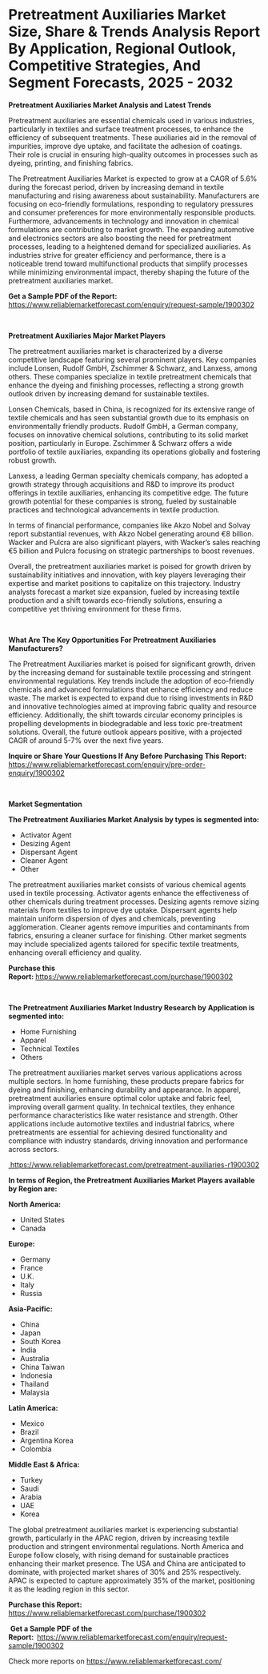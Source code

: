 <p><h1>Pretreatment Auxiliaries Market Size, Share & Trends Analysis Report By Application, Regional Outlook, Competitive Strategies, And Segment Forecasts, 2025 - 2032</h1></p><p><strong>Pretreatment Auxiliaries Market Analysis and Latest Trends</strong></p>
<p><p>Pretreatment auxiliaries are essential chemicals used in various industries, particularly in textiles and surface treatment processes, to enhance the efficiency of subsequent treatments. These auxiliaries aid in the removal of impurities, improve dye uptake, and facilitate the adhesion of coatings. Their role is crucial in ensuring high-quality outcomes in processes such as dyeing, printing, and finishing fabrics.</p><p>The Pretreatment Auxiliaries Market is expected to grow at a CAGR of 5.6% during the forecast period, driven by increasing demand in textile manufacturing and rising awareness about sustainability. Manufacturers are focusing on eco-friendly formulations, responding to regulatory pressures and consumer preferences for more environmentally responsible products. Furthermore, advancements in technology and innovation in chemical formulations are contributing to market growth. The expanding automotive and electronics sectors are also boosting the need for pretreatment processes, leading to a heightened demand for specialized auxiliaries. As industries strive for greater efficiency and performance, there is a noticeable trend toward multifunctional products that simplify processes while minimizing environmental impact, thereby shaping the future of the pretreatment auxiliaries market.</p></p>
<p><strong>Get a Sample PDF of the Report:&nbsp;</strong> <a href="https://www.reliablemarketforecast.com/enquiry/request-sample/1900302?utm_campaign=3310&utm_medium=2&utm_source=Github&utm_content=ia&utm_term=02042025&utm_id=pretreatment-auxiliaries">https://www.reliablemarketforecast.com/enquiry/request-sample/1900302</a></p>
<p>&nbsp;</p>
<p><strong>Pretreatment Auxiliaries Major Market Players</strong></p>
<p><p>The pretreatment auxiliaries market is characterized by a diverse competitive landscape featuring several prominent players. Key companies include Lonsen, Rudolf GmbH, Zschimmer & Schwarz, and Lanxess, among others. These companies specialize in textile pretreatment chemicals that enhance the dyeing and finishing processes, reflecting a strong growth outlook driven by increasing demand for sustainable textiles.</p><p>Lonsen Chemicals, based in China, is recognized for its extensive range of textile chemicals and has seen substantial growth due to its emphasis on environmentally friendly products. Rudolf GmbH, a German company, focuses on innovative chemical solutions, contributing to its solid market position, particularly in Europe. Zschimmer & Schwarz offers a wide portfolio of textile auxiliaries, expanding its operations globally and fostering robust growth.</p><p>Lanxess, a leading German specialty chemicals company, has adopted a growth strategy through acquisitions and R&D to improve its product offerings in textile auxiliaries, enhancing its competitive edge. The future growth potential for these companies is strong, fueled by sustainable practices and technological advancements in textile production.</p><p>In terms of financial performance, companies like Akzo Nobel and Solvay report substantial revenues, with Akzo Nobel generating around €8 billion. Wacker and Pulcra are also significant players, with Wacker’s sales reaching €5 billion and Pulcra focusing on strategic partnerships to boost revenues.</p><p>Overall, the pretreatment auxiliaries market is poised for growth driven by sustainability initiatives and innovation, with key players leveraging their expertise and market positions to capitalize on this trajectory. Industry analysts forecast a market size expansion, fueled by increasing textile production and a shift towards eco-friendly solutions, ensuring a competitive yet thriving environment for these firms.</p></p>
<p>&nbsp;</p>
<p><strong>What Are The Key Opportunities For Pretreatment Auxiliaries Manufacturers?</strong></p>
<p><p>The Pretreatment Auxiliaries market is poised for significant growth, driven by the increasing demand for sustainable textile processing and stringent environmental regulations. Key trends include the adoption of eco-friendly chemicals and advanced formulations that enhance efficiency and reduce waste. The market is expected to expand due to rising investments in R&D and innovative technologies aimed at improving fabric quality and resource efficiency. Additionally, the shift towards circular economy principles is propelling developments in biodegradable and less toxic pre-treatment solutions. Overall, the future outlook appears positive, with a projected CAGR of around 5-7% over the next five years.</p></p>
<p><strong>Inquire or Share Your Questions If Any Before Purchasing This Report:</strong> <a href="https://www.reliablemarketforecast.com/enquiry/pre-order-enquiry/1900302?utm_campaign=3310&utm_medium=2&utm_source=Github&utm_content=ia&utm_term=02042025&utm_id=pretreatment-auxiliaries">https://www.reliablemarketforecast.com/enquiry/pre-order-enquiry/1900302</a></p>
<p>&nbsp;</p>
<p><strong>Market Segmentation</strong></p>
<p><strong>The Pretreatment Auxiliaries Market Analysis by types is segmented into:</strong></p>
<p><ul><li>Activator Agent</li><li>Desizing Agent</li><li>Dispersant Agent</li><li>Cleaner Agent</li><li>Other</li></ul></p>
<p><p>The pretreatment auxiliaries market consists of various chemical agents used in textile processing. Activator agents enhance the effectiveness of other chemicals during treatment processes. Desizing agents remove sizing materials from textiles to improve dye uptake. Dispersant agents help maintain uniform dispersion of dyes and chemicals, preventing agglomeration. Cleaner agents remove impurities and contaminants from fabrics, ensuring a cleaner surface for finishing. Other market segments may include specialized agents tailored for specific textile treatments, enhancing overall efficiency and quality.</p></p>
<p><strong>Purchase this Report:&nbsp;</strong><a href="https://www.reliablemarketforecast.com/purchase/1900302?utm_campaign=3310&utm_medium=2&utm_source=Github&utm_content=ia&utm_term=02042025&utm_id=pretreatment-auxiliaries">https://www.reliablemarketforecast.com/purchase/1900302</a></p>
<p>&nbsp;</p>
<p><strong>The Pretreatment Auxiliaries Market Industry Research by Application is segmented into:</strong></p>
<p><ul><li>Home Furnishing</li><li>Apparel</li><li>Technical Textiles</li><li>Others</li></ul></p>
<p><p>The pretreatment auxiliaries market serves various applications across multiple sectors. In home furnishing, these products prepare fabrics for dyeing and finishing, enhancing durability and appearance. In apparel, pretreatment auxiliaries ensure optimal color uptake and fabric feel, improving overall garment quality. In technical textiles, they enhance performance characteristics like water resistance and strength. Other applications include automotive textiles and industrial fabrics, where pretreatments are essential for achieving desired functionality and compliance with industry standards, driving innovation and performance across sectors.</p></p>
<p><a href="https://www.reliablemarketforecast.com/pretreatment-auxiliaries-r1900302?utm_campaign=3310&utm_medium=2&utm_source=Github&utm_content=ia&utm_term=02042025&utm_id=pretreatment-auxiliaries">&nbsp;https://www.reliablemarketforecast.com/pretreatment-auxiliaries-r1900302</a></p>
<p><strong>In terms of Region, the Pretreatment Auxiliaries Market Players available by Region are:</strong></p>
<p>
    <p> <strong> North America: </strong>
        <ul>
            <li>United States</li>
            <li>Canada</li>
        </ul>
        </p> 
    <p> <strong> Europe: </strong>
        <ul>
            <li>Germany</li>
            <li>France</li>
            <li>U.K.</li>
            <li>Italy</li>
            <li>Russia</li>
        </ul>
        </p> 
    <p> <strong> Asia-Pacific: </strong>
        <ul>
            <li>China</li>
            <li>Japan</li>
            <li>South Korea</li>
            <li>India</li>
            <li>Australia</li>
            <li>China Taiwan</li>
            <li>Indonesia</li>
            <li>Thailand</li>
            <li>Malaysia</li>
        </ul>
        </p> 
    <p> <strong> Latin America: </strong>
        <ul>
            <li>Mexico</li>
            <li>Brazil</li>
            <li>Argentina Korea</li>
            <li>Colombia</li>
        </ul>
        </p> 
    <p> <strong> Middle East & Africa: </strong>
        <ul>
            <li>Turkey</li>
            <li>Saudi</li>
            <li>Arabia</li>
            <li>UAE</li>
            <li>Korea</li>
        </ul>
    </p>
    </p>
<p><p>The global pretreatment auxiliaries market is experiencing substantial growth, particularly in the APAC region, driven by increasing textile production and stringent environmental regulations. North America and Europe follow closely, with rising demand for sustainable practices enhancing their market presence. The USA and China are anticipated to dominate, with projected market shares of 30% and 25% respectively. APAC is expected to capture approximately 35% of the market, positioning it as the leading region in this sector.</p></p>
<p><strong>Purchase this Report: </strong><a href="https://www.reliablemarketforecast.com/purchase/1900302?utm_campaign=3310&utm_medium=2&utm_source=Github&utm_content=ia&utm_term=02042025&utm_id=pretreatment-auxiliaries">https://www.reliablemarketforecast.com/purchase/1900302</a></p>
<p>&nbsp;<strong>Get a Sample PDF of the Report:&nbsp;&nbsp;</strong><a href="https://www.reliablemarketforecast.com/enquiry/request-sample/1900302?utm_campaign=3310&utm_medium=2&utm_source=Github&utm_content=ia&utm_term=02042025&utm_id=pretreatment-auxiliaries">https://www.reliablemarketforecast.com/enquiry/request-sample/1900302</a></p>
<p><strong></strong></p>
<p>Check more reports on <a href="https://www.reliablemarketforecast.com/?utm_campaign=3310&utm_medium=2&utm_source=Github&utm_content=ia&utm_term=02042025&utm_id=pretreatment-auxiliaries">https://www.reliablemarketforecast.com/</a></p>